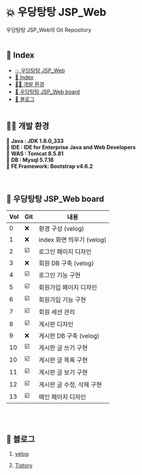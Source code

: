 # 💥 우당탕탕 JSP_Web
우당탕탕 JSP_Web의 Git Repository
<br><br>
## 🌈 Index   
* [💥 우당탕탕 JSP_Web  ](#-우당탕탕-JSP_Web)
* [🌈 Index](#-Index)
* [👨‍💻 개발 환경](#-개발-환경)
* [📖 우당탕탕 JSP_Web board](#-우당탕탕-JSP_Web-board)
* [🔗 블로그](#-블로그)
<br><br>
## 👨‍💻 개발 환경
📣 **Java : JDK 1.8.0_333** <br>
📣 **IDE : IDE for Enterprise Java and Web Developers** <br>
📣 **WAS : Tomcat 8.5.81** <br>
📣 **DB : Mysql 5.7.18** <br>
📣 **FE Framework: Bootstrap v4.6.2** <br>
<br><br>
## 📖 우당탕탕 JSP_Web board
| Vol | Git  | 내용 |
| ------ | -- |----------- |
| 0 | ❌ | 환경 구성 (velog)         |
| 1 | ❌ | index 화면 띄우기 (velog) |
| 2 | ☑️ | 로그인 페이지 디자인      |
| 3 | ❌ | 회원 DB 구축 (velog)     |
| 4 | ☑️ | 로그인 기능 구현          |
| 5 | ☑️ |회원가입 페이지 디자인     |
| 6 | ☑️ |회원가입 기능 구현         |
| 7 | ☑️ |회원 세션 관리             |
| 8 | ☑️ |게시판 디자인              |
| 9 | ❌ |게시판 DB 구축 (velog)     |
| 10 | ☑️ |게시판 글 쓰기 구현        |
| 10 | ☑️ |게시판 글 목록 구현        |
| 11 | ☑️ |게시판 글 보기 구현        |
| 12 | ☑️ |게시판 글 수정, 삭제 구현  |
| 13 | ☑️ |메인 페이지 디자인        |

<br><br>
## 🔗 블로그
1. [velog](https://velog.io/@ch_dev)

2. [Tistory](https://go-ahead.tistory.com/)
